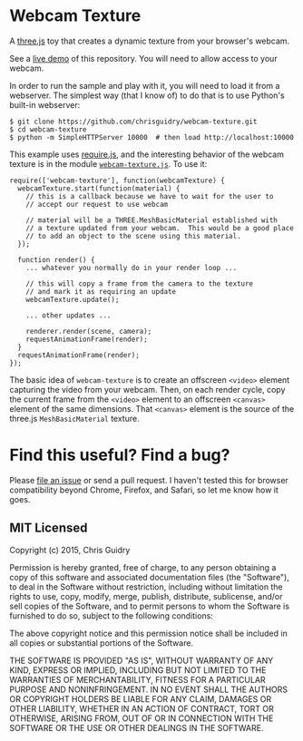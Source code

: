 Webcam Texture
==============

A [three.js](http://threejs.org/) toy that creates a dynamic texture from your
browser's webcam.

See a [live demo](https://chrisguidry.github.io/webcam-texture/) of this
repository.  You will need to allow access to your webcam.

In order to run the sample and play with it, you will need to load it from a
webserver.  The simplest way (that I know of) to do that is to use Python's
built-in webserver:

    $ git clone https://github.com/chrisguidry/webcam-texture.git
    $ cd webcam-texture
    $ python -m SimpleHTTPServer 10000  # then load http://localhost:10000

This example uses [require.js](http://requirejs.org/), and the interesting
behavior of the webcam texture is in the module
[`webcam-texture.js`](webcam-texture.js).  To use it:

    require(['webcam-texture'], function(webcamTexture) {
      webcamTexture.start(function(material) {
        // this is a callback because we have to wait for the user to
        // accept our request to use webcam

        // material will be a THREE.MeshBasicMaterial established with
        // a texture updated from your webcam.  This would be a good place
        // to add an object to the scene using this material.
      });

      function render() {
        ... whatever you normally do in your render loop ...

        // this will copy a frame from the camera to the texture
        // and mark it as requiring an update
        webcamTexture.update();

        ... other updates ...

        renderer.render(scene, camera);
        requestAnimationFrame(render);
      }
      requestAnimationFrame(render);
    });

The basic idea of `webcam-texture` is to create an offscreen `<video>` element
capturing the video from your webcam.  Then, on each render cycle, copy the
current frame from the `<video>` element to an offscreen `<canvas>` element of
the same dimensions.  That `<canvas>` element is the source of the three.js
`MeshBasicMaterial` texture.

Find this useful?  Find a bug?
==============================

Please [file an issue](https://github.com/chrisguidry/webcam-texture/issues)
or send a pull request.  I haven't tested this for browser compatibility beyond
Chrome, Firefox, and Safari, so let me know how it goes.


MIT Licensed
------------

Copyright (c) 2015, Chris Guidry

Permission is hereby granted, free of charge, to any person obtaining a copy of
this software and associated documentation files (the "Software"), to deal in
the Software without restriction, including without limitation the rights to
use, copy, modify, merge, publish, distribute, sublicense, and/or sell copies of
the Software, and to permit persons to whom the Software is furnished to do so,
subject to the following conditions:

The above copyright notice and this permission notice shall be included in all
copies or substantial portions of the Software.

THE SOFTWARE IS PROVIDED "AS IS", WITHOUT WARRANTY OF ANY KIND, EXPRESS OR
IMPLIED, INCLUDING BUT NOT LIMITED TO THE WARRANTIES OF MERCHANTABILITY, FITNESS
FOR A PARTICULAR PURPOSE AND NONINFRINGEMENT. IN NO EVENT SHALL THE AUTHORS OR
COPYRIGHT HOLDERS BE LIABLE FOR ANY CLAIM, DAMAGES OR OTHER LIABILITY, WHETHER
IN AN ACTION OF CONTRACT, TORT OR OTHERWISE, ARISING FROM, OUT OF OR IN
CONNECTION WITH THE SOFTWARE OR THE USE OR OTHER DEALINGS IN THE SOFTWARE.
